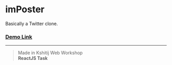 # imPoster
Basically a Twitter clone.

### [**Demo Link**](https://imposter-app.netlify.app/)
---
> Made in Kshitij Web Workshop<br>
> **ReactJS Task**
